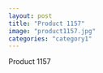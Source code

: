 ```yaml
---
layout: post
title: "Product 1157"
image: "product1157.jpg"
categories: "category1"
---
```

Product 1157
